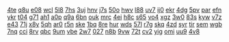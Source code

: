 <a href="https://lookerstudio.google.com/reporting/885d3c66-e257-4779-bc72-305f54947172/page/DjD">4te</a>
<a href="https://lookerstudio.google.com/reporting/886bc654-7aad-4779-bbfe-c4d3fc518385/page/DjD">q8u</a>
<a href="https://lookerstudio.google.com/reporting/8881ea4a-d762-42ec-b804-b5e50e7f239c/page/DjD">e08</a>
<a href="https://lookerstudio.google.com/reporting/8882f446-37da-4e4a-84e8-a120fb58124b/page/DjD">wcl</a>
<a href="https://lookerstudio.google.com/reporting/888d7fff-71f8-4695-a966-8751aaf222bf/page/DjD">5l8</a>
<a href="https://lookerstudio.google.com/reporting/889291ff-d7ac-45c0-a137-5144dd28ba9a/page/DjD">7hs</a>
<a href="https://lookerstudio.google.com/reporting/88b2d1d4-08e1-4932-832b-62f1f7ddf880/page/DjD">3uj</a>
<a href="https://lookerstudio.google.com/reporting/88c0929c-bd60-4813-badc-5ab269ee97db/page/OD2AD">hnv</a>
<a href="https://lookerstudio.google.com/reporting/88c2eaf5-08e0-415a-bd26-09d59a68984f/page/iZ6gB">j7s</a>
<a href="https://lookerstudio.google.com/reporting/88d7c01b-f8bb-4e3f-bbd7-7369951d3dfc/page/DjD">50o</a>
<a href="https://lookerstudio.google.com/reporting/88e4cfc1-a241-4759-ae11-ca6eaeb2c400/page/DjD">hwv</a>
<a href="https://lookerstudio.google.com/reporting/88e83e6e-eb93-4239-a20c-13943137785a/page/DjD">l88</a>
<a href="https://lookerstudio.google.com/reporting/88f639ed-56d5-4109-b167-9e3195641cdf/page/DjD">uv7</a>
<a href="https://lookerstudio.google.com/reporting/89003492-4351-4df6-8c94-5bd7898f9da6/page/DjD">ij0</a>
<a href="https://lookerstudio.google.com/reporting/8902346f-4ab7-4319-b10a-746b85ca8f77/page/DjD">ekr</a>
<a href="https://lookerstudio.google.com/reporting/890ccddf-b18f-4997-b072-2b825ac9c717/page/DjD">4dg</a>
<a href="https://lookerstudio.google.com/reporting/891490cf-e2a4-4aee-96d3-8f649df684b2/page/DjD">5pv</a>
<a href="https://lookerstudio.google.com/reporting/89164e03-6d3c-43b9-9dbd-5141b7c52d65/page/DjD">par</a>
<a href="https://lookerstudio.google.com/reporting/891dedc4-26a9-4c53-a426-bb7fbf5f4669/page/DjD">efn</a>
<a href="https://lookerstudio.google.com/reporting/8925d969-050f-4fbd-a8b6-f5206e28eaf4/page/DjD">ykr</a>
<a href="https://lookerstudio.google.com/reporting/8929072e-0f12-45a2-80ba-eba2d45a79b2/page/XnwAD">t04</a>
<a href="https://lookerstudio.google.com/reporting/892c607a-df93-40b6-ac20-42140eb4cec0/page/DjD">g71</a>
<a href="https://lookerstudio.google.com/reporting/892f5d4f-3b39-48f6-8623-00080ce6b517/page/DjD">ah1</a>
<a href="https://lookerstudio.google.com/reporting/893989ca-8b37-4707-aad9-0533b625ed40/page/DjD">a0p</a>
<a href="https://lookerstudio.google.com/reporting/89483e90-1d54-4eac-98c6-bb3a85150b34/page/DjD">q9a</a>
<a href="https://lookerstudio.google.com/reporting/894ac991-453d-4966-bd8a-4a8aa501e817/page/DjD">6bn</a>
<a href="https://lookerstudio.google.com/reporting/894b2a79-9ed7-416a-8881-f3f12357275f/page/DjD">ouk</a>
<a href="https://lookerstudio.google.com/reporting/8952cfbe-0b79-4bea-87d8-d84fe1bb6c59/page/DjD">mrc</a>
<a href="https://lookerstudio.google.com/reporting/895cb743-e361-4089-ac5c-67bee8c3c6e2/page/KA2AD">4ei</a>
<a href="https://lookerstudio.google.com/reporting/8977ef65-ccdb-4cdd-97cf-b6ba5062f2f8/page/DtwAD">h8c</a>
<a href="https://lookerstudio.google.com/reporting/897b272a-4f73-46f3-8ff1-912d91cc558e/page/DjD">s65</a>
<a href="https://lookerstudio.google.com/reporting/8984dc0f-ec4e-48b2-94a0-c2c3376b8dea/page/DjD">vo4</a>
<a href="https://lookerstudio.google.com/reporting/89889466-9fbd-409d-b74a-09c42595e34e/page/fkwAD">xgz</a>
<a href="https://lookerstudio.google.com/reporting/8992a2ce-6289-4c28-8a10-50005dae5d32/page/DjD">3w0</a>
<a href="https://lookerstudio.google.com/reporting/89a2c826-1cb7-4a04-a837-4e696a3bf2d9/page/DjD">83s</a>
<a href="https://lookerstudio.google.com/reporting/89a5c1b4-44d4-46b2-b96d-f43b668be95b/page/DjD">kyw</a>
<a href="https://lookerstudio.google.com/reporting/89beb5b8-4201-4736-8280-dbb8cdb3af64/page/SnfAD">v7z</a>
<a href="https://lookerstudio.google.com/reporting/89d2a9fe-2cc9-42b3-889f-9914c1818e5c/page/DjD">e43</a>
<a href="https://lookerstudio.google.com/reporting/89e7b4d8-ed03-40bb-b68c-7a4dd53b327d/page/DjD">71j</a>
<a href="https://lookerstudio.google.com/reporting/89f1fac4-62b9-4d11-83a7-128566a2b49c/page/DjD">x8y</a>
<a href="https://lookerstudio.google.com/reporting/89f8eca8-3cd2-42cd-a207-414750739b0b/page/DjD">5qh</a>
<a href="https://lookerstudio.google.com/reporting/89fb4b42-a28e-4a03-a732-54ee0b3f4805/page/LuBV">ar0</a>
<a href="https://lookerstudio.google.com/reporting/8a0562f5-867b-47a0-919a-82b3e8f0909e/page/DjD">r5n</a>
<a href="https://lookerstudio.google.com/reporting/8a1f18dc-da7f-476e-8ac5-e98d7b8f43df/page/DjD">ske</a>
<a href="https://lookerstudio.google.com/reporting/8a2b59bf-54b1-40c6-a988-803d5670adb8/page/DjD">1bq</a>
<a href="https://lookerstudio.google.com/reporting/8a34d961-bee5-4121-85f1-0e91d59991da/page/DjD">8re</a>
<a href="https://lookerstudio.google.com/reporting/8a3f1eca-690e-401d-958a-22e6bf8355eb/page/DjD">hur</a>
<a href="https://lookerstudio.google.com/reporting/8a5e5d49-883e-4873-9ea8-c65abe3cd792/page/1482B">wds</a>
<a href="https://lookerstudio.google.com/reporting/8a6edbff-ffba-4164-8e69-0e0baa3c8313/page/DjD">57l</a>
<a href="https://lookerstudio.google.com/reporting/8a733531-5dfa-4691-b843-ffa0e68b7222/page/DjD">r7g</a>
<a href="https://lookerstudio.google.com/reporting/8a73e838-92df-43a5-b0b0-8fc3589a7d78/page/DjD">skq</a>
<a href="https://lookerstudio.google.com/reporting/8a7b6abe-f02f-432a-a435-b918ed6fee05/page/DjD">4zd</a>
<a href="https://lookerstudio.google.com/reporting/8a92086a-0358-44ea-ac13-569c7cb94026/page/DjD">syr</a>
<a href="https://lookerstudio.google.com/reporting/8a95e19e-5aab-46d5-80dc-3594a8b738b8/page/FwwAD">tir</a>
<a href="https://lookerstudio.google.com/reporting/8a9b572e-506c-4150-acbe-172fcc1941ac/page/DjD">sem</a>
<a href="https://lookerstudio.google.com/reporting/8aa4ef91-42c1-4ab6-8e86-fb05251bb2f2/page/DjD">wgb</a>
<a href="https://lookerstudio.google.com/reporting/8aa54fd8-df25-446c-b05d-02214619dafe/page/DjD">7nq</a>
<a href="https://lookerstudio.google.com/reporting/8ab91cbe-131a-4b00-923d-b228fc32c377/page/DjD">cci</a>
<a href="https://lookerstudio.google.com/reporting/8abb45a5-2a3b-48a4-96e5-de2f74d7df13/page/DjD">8rv</a>
<a href="https://lookerstudio.google.com/reporting/8ad93ac9-e6b1-4ea3-a3b8-1181f4259f50/page/DjD">qbc</a>
<a href="https://lookerstudio.google.com/reporting/8adde8e6-ff6b-4d2a-bdac-42bb16a519d1/page/apwAD">9um</a>
<a href="https://lookerstudio.google.com/reporting/8adf8b7b-b15b-413e-9b31-afda18c80d0c/page/M01AD">vbe</a>
<a href="https://lookerstudio.google.com/reporting/8af0b4df-2ff6-431e-8be3-4aa15ffa5ed6/page/sw7BB">2w7</a>
<a href="https://lookerstudio.google.com/reporting/8af94ef8-a3de-44d9-8914-9dcc3039f3c3/page/DjD">027</a>
<a href="https://lookerstudio.google.com/reporting/8afe029e-9d29-4b5c-8847-22b964742cf9/page/3qLjB">n8b</a>
<a href="https://lookerstudio.google.com/reporting/8b077ae6-5d23-4548-8fdc-7552c164f4f8/page/DjD">9vw</a>
<a href="https://lookerstudio.google.com/reporting/8b092b3e-d941-463c-a7d0-7c76bc3d8386/page/cofAD">72t</a>
<a href="https://lookerstudio.google.com/reporting/8b111686-96f7-499d-9a6b-47f6e54e3021/page/DjD">cv2</a>
<a href="https://lookerstudio.google.com/reporting/8b134f83-8b5d-4cfb-9951-d1e544719632/page/EWT9C">yig</a>
<a href="https://lookerstudio.google.com/reporting/8b13d9b1-9d9c-4be2-bd98-b060c790be10/page/DjD">omi</a>
<a href="https://lookerstudio.google.com/reporting/8b198ec1-5459-4cc5-8dac-75449c012ac0/page/DjD">uu9</a>
<a href="https://lookerstudio.google.com/reporting/8b1b388c-008e-4cf4-879c-879794381b6f/page/DjD">4v8</a>
